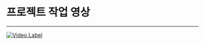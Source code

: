 # 프로젝트 작업 영상

---


[![Video Label](http://img.youtube.com/vi/2HHGHs1Up5E/0.jpg)](https://youtu.be/watch?v=2HHGHs1Up5E) 

